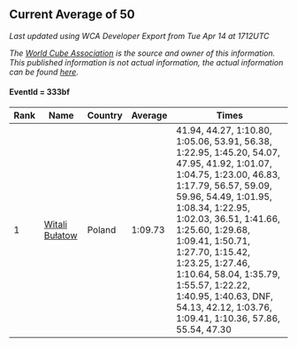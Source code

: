 ## Current Average of 50

*Last updated using WCA Developer Export from Tue Apr 14 at 1712UTC*

*The [World Cube Association](https://www.worldcubeassociation.org) is the source and owner of this information. This published information is not actual information, the actual information can be found [here](https://www.worldcubeassociation.org/results).*

#### EventId = 333bf

|Rank|Name|Country|Average|Times|  
|--|--|--|--|--|  
|1|[Witali Bułatow](https://www.worldcubeassociation.org/persons/2015BUAT01)|Poland|1:09.73|41.94, 44.27, 1:10.80, 1:05.06, 53.91, 56.38, 1:22.95, 1:45.20, 54.07, 47.95, 41.92, 1:01.07, 1:04.75, 1:23.00, 46.83, 1:17.79, 56.57, 59.09, 59.96, 54.49, 1:01.95, 1:08.34, 1:22.95, 1:02.03, 36.51, 1:41.66, 1:25.60, 1:29.68, 1:09.41, 1:50.71, 1:27.70, 1:15.42, 1:23.25, 1:27.46, 1:10.64, 58.04, 1:35.79, 1:55.57, 1:22.22, 1:40.95, 1:40.63, DNF, 54.13, 42.12, 1:03.76, 1:09.41, 1:10.36, 57.86, 55.54, 47.30|  
